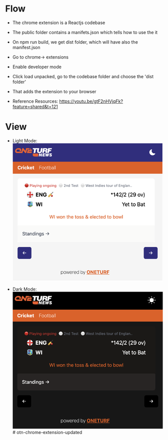 # Flow

- The chrome extension is a Reactjs codebase
- The public folder contains a manifets.json which tells how to use the it
- On npm run build, we get dist folder, which will have also the manifest.json

- Go to chrome-> extensions
- Enable developer mode
- Click load unpacked, go to the codebase folder and choose the 'dist folder'
- That adds the extension to your browser
- Reference Resources: https://youtu.be/gtF2nHVjqFk?feature=shared&t=121

# View
- Light Mode: 
![alt text](image-1.png)

- Dark Mode:
![alt text](image.png)# otn-chrome-extension-updated
